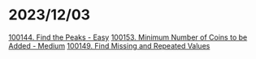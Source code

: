 # 2023/12/03
[100144. Find the Peaks - Easy](https://leetcode.com/contest/weekly-contest-374/problems/find-the-peaks/)
[100153. Minimum Number of Coins to be Added - Medium](https://leetcode.com/contest/weekly-contest-374/problems/minimum-number-of-coins-to-be-added/)
[100149. Find Missing and Repeated Values](https://leetcode.com/contest/weekly-contest-376/problems/find-missing-and-repeated-values/)